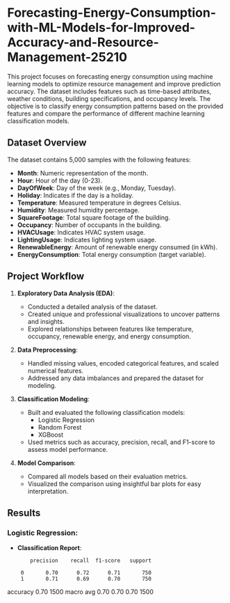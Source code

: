 # Forecasting-Energy-Consumption-with-ML-Models-for-Improved-Accuracy-and-Resource-Management-25210
This project focuses on forecasting energy consumption using machine learning models to optimize resource management and improve prediction accuracy. The dataset includes features such as time-based attributes, weather conditions, building specifications, and occupancy levels. The objective is to classify energy consumption patterns based on the provided features and compare the performance of different machine learning classification models.

## **Dataset Overview**
The dataset contains 5,000 samples with the following features:

- **Month**: Numeric representation of the month.
- **Hour**: Hour of the day (0-23).
- **DayOfWeek**: Day of the week (e.g., Monday, Tuesday).
- **Holiday**: Indicates if the day is a holiday.
- **Temperature**: Measured temperature in degrees Celsius.
- **Humidity**: Measured humidity percentage.
- **SquareFootage**: Total square footage of the building.
- **Occupancy**: Number of occupants in the building.
- **HVACUsage**: Indicates HVAC system usage.
- **LightingUsage**: Indicates lighting system usage.
- **RenewableEnergy**: Amount of renewable energy consumed (in kWh).
- **EnergyConsumption**: Total energy consumption (target variable).

## **Project Workflow**
1. **Exploratory Data Analysis (EDA)**:
   - Conducted a detailed analysis of the dataset.
   - Created unique and professional visualizations to uncover patterns and insights.
   - Explored relationships between features like temperature, occupancy, renewable energy, and energy consumption.

2. **Data Preprocessing**:
   - Handled missing values, encoded categorical features, and scaled numerical features.
   - Addressed any data imbalances and prepared the dataset for modeling.

3. **Classification Modeling**:
   - Built and evaluated the following classification models:
     - Logistic Regression
     - Random Forest
     - XGBoost
   - Used metrics such as accuracy, precision, recall, and F1-score to assess model performance.

4. **Model Comparison**:
   - Compared all models based on their evaluation metrics.
   - Visualized the comparison using insightful bar plots for easy interpretation.

## **Results**
### **Logistic Regression**:
- **Classification Report**:
  
          precision    recall  f1-score   support

       0       0.70      0.72      0.71       750
       1       0.71      0.69      0.70       750
accuracy                           0.70      1500
macro avg       0.70      0.70      0.70      1500



